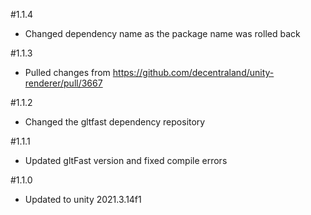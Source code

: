 #1.1.4
- Changed dependency name as the package name was rolled back 

#1.1.3
- Pulled changes from https://github.com/decentraland/unity-renderer/pull/3667

#1.1.2
- Changed the gltfast dependency repository

#1.1.1
- Updated gltFast version and fixed compile errors

#1.1.0
- Updated to unity 2021.3.14f1